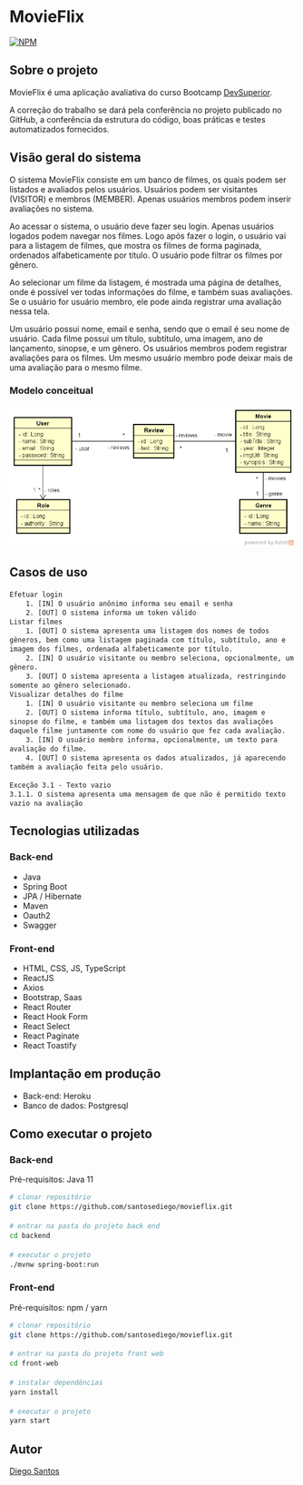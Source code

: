 # MovieFlix
[![NPM](https://img.shields.io/npm/l/react)](https://github.com/santosediego/movieflix/blob/main/LICENSE) 

## Sobre o projeto

MovieFlix é uma aplicação avaliativa do curso Bootcamp [DevSuperior](http://devsuperior.com/ "Página principal da DevSuperior").

A correção do trabalho se dará pela conferência no projeto publicado no GitHub, a conferência da estrutura do código, boas práticas e testes automatizados fornecidos.


## Visão geral do sistema

O sistema MovieFlix consiste em um banco de filmes, os quais podem ser listados e avaliados pelos usuários. Usuários podem ser visitantes (VISITOR) e membros (MEMBER). Apenas usuários membros podem inserir avaliações no sistema.

Ao acessar o sistema, o usuário deve fazer seu login. Apenas usuários logados podem navegar nos filmes. Logo após fazer o login, o usuário vai para a listagem de filmes, que mostra os filmes de forma paginada, ordenados alfabeticamente por título. O usuário pode filtrar os filmes por gênero.

Ao selecionar um filme da listagem, é mostrada uma página de detalhes, onde é possível ver todas informações do filme, e também suas avaliações. Se o usuário for usuário membro, ele pode ainda registrar uma avaliação nessa tela.

Um usuário possui nome, email e senha, sendo que o email é seu nome de usuário. Cada filme possui um título, subtítulo, uma imagem, ano de lançamento, sinopse, e um gênero. Os usuários membros podem registrar avaliações para os filmes. Um mesmo usuário membro pode deixar mais de uma avaliação para o mesmo filme.

### Modelo conceitual
![Modelo Conceitual](https://github.com/santosediego/assets/blob/main/movieFlix/movieFlix_modelo_conceitual.png)

## Casos de uso

```
Efetuar login
    1. [IN] O usuário anônimo informa seu email e senha
    2. [OUT] O sistema informa um token válido
Listar filmes
    1. [OUT] O sistema apresenta uma listagem dos nomes de todos gêneros, bem como uma listagem paginada com título, subtítulo, ano e imagem dos filmes, ordenada alfabeticamente por título.
    2. [IN] O usuário visitante ou membro seleciona, opcionalmente, um gênero.
    3. [OUT] O sistema apresenta a listagem atualizada, restringindo somente ao gênero selecionado.
Visualizar detalhes do filme
    1. [IN] O usuário visitante ou membro seleciona um filme
    2. [OUT] O sistema informa título, subtítulo, ano, imagem e sinopse do filme, e também uma listagem dos textos das avaliações daquele filme juntamente com nome do usuário que fez cada avaliação.
    3. [IN] O usuário membro informa, opcionalmente, um texto para avaliação do filme.
    4. [OUT] O sistema apresenta os dados atualizados, já aparecendo também a avaliação feita pelo usuário.

Exceção 3.1 - Texto vazio
3.1.1. O sistema apresenta uma mensagem de que não é permitido texto vazio na avaliação
```

## Tecnologias utilizadas
### Back-end
- Java
- Spring Boot
- JPA / Hibernate
- Maven
- Oauth2
- Swagger
### Front-end
- HTML, CSS, JS, TypeScript
- ReactJS
- Axios
- Bootstrap, Saas
- React Router
- React Hook Form
- React Select
- React Paginate
- React Toastify
## Implantação em produção
- Back-end: Heroku
- Banco de dados: Postgresql

## Como executar o projeto

### Back-end
Pré-requisitos: Java 11

```bash
# clonar repositório
git clone https://github.com/santosediego/movieflix.git

# entrar na pasta do projeto back end
cd backend

# executar o projeto
./mvnw spring-boot:run
```
### Front-end
Pré-requisitos: npm / yarn

```bash
# clonar repositório
git clone https://github.com/santosediego/movieflix.git

# entrar na pasta do projeto front web
cd front-web

# instalar dependências
yarn install

# executar o projeto
yarn start
```

## Autor

[Diego Santos](https://www.linkedin.com/in/santosediego/ "Perfil Linkedin Diego Santos")
